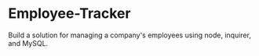 # Employee-Tracker
Build a solution for managing a company's employees using node, inquirer, and MySQL.
